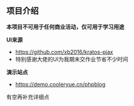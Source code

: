 ## 项目介绍
**本项目不可用于任何商业活动，仅可用于学习用途**

**UI来源** 
- https://github.com/xb2016/kratos-pjax
- 特别感谢大佬的UI为我期末交作业节省不少时间

**演示站点**
- https://demo.cooleryue.cn/phpblog

有空再补充详细点
